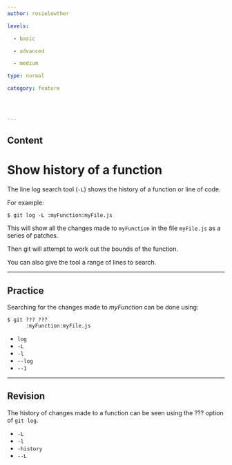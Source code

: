 ```yaml
---
author: rosielowther

levels:

  - basic

  - advanced

  - medium

type: normal

category: feature




---
```

## Content
# Show history of a function

The line log search tool (`-L`) shows the history of a function or line of code.

For example:
```
$ git log -L :myFunction:myFile.js
```
This will show all the changes made to `myFunction` in the file `myFile.js` as a series of patches.

Then git will attempt to work out the bounds of the function.

You can also give the tool a range of lines to search.

---
## Practice

Searching for the changes made to *myFunction* can be done using:
```
$ git ??? ??? 
      :myFunction:myFile.js
```

* `log`
* `-L`
* `-l`
* `--log`
* `--1`

---
## Revision

The history of changes made to a function can be seen using the ??? option of `git log`.

* `-L`
* `-l`
* `-history`
* `--L`

